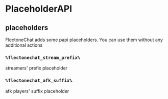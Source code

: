 # PlaceholderAPI

## placeholders

FlectoneChat adds some papi placeholders. You can use them without any additional actions

### `%flectonechat_stream_prefix%`
streamers' prefix placeholder

### `%flectonechat_afk_suffix%`
afk players' suffix placeholder
